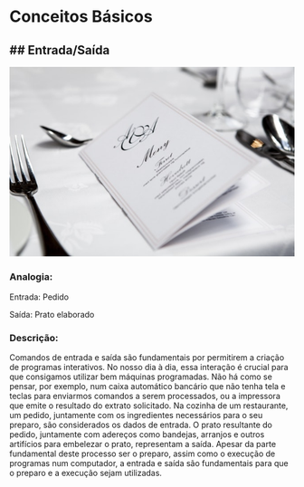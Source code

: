 # Conceitos Básicos

## \#\# Entrada/Saída

![](/assets/pexels-photo-313700s.jpeg)

### Analogia:

Entrada: Pedido

Saída: Prato elaborado

### Descrição:

Comandos de entrada e saída são fundamentais por permitirem a criação de programas interativos. No nosso dia à dia, essa interação é crucial para que consigamos utilizar bem máquinas programadas. Não há como se pensar, por exemplo, num caixa automático bancário que não tenha tela e teclas para enviarmos comandos a serem processados, ou a impressora que emite o resultado do extrato solicitado. Na cozinha de um restaurante, um pedido, juntamente com os ingredientes necessários para o seu preparo, são considerados os dados de entrada. O prato resultante do pedido, juntamente com adereços como bandejas, arranjos e outros artifícios para embelezar o prato, representam a saída. Apesar da parte fundamental deste processo ser o preparo, assim como o execução de programas num computador, a entrada e saída são fundamentais para que o preparo e a execução sejam utilizadas.


